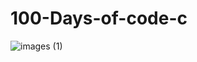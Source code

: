# 100-Days-of-code-c

![images (1)](https://user-images.githubusercontent.com/72095437/174542124-f9256b5c-e2f4-4bfa-b205-138a945af035.jpg)

